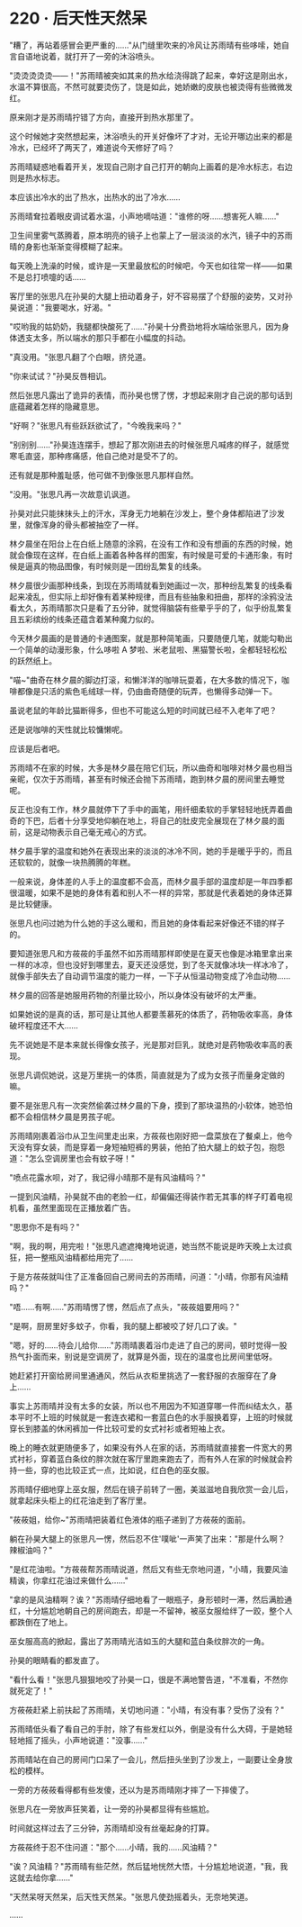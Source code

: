 <link rel="stylesheet" href="../styles/text.css" />
<h1>220 · 后天性天然呆</h1>

"糟了，再站着感冒会更严重的……"从门缝里吹来的冷风让苏雨晴有些哆嗦，她自言自语地说着，就打开了一旁的沐浴喷头。

"烫烫烫烫烫——！"苏雨晴被突如其来的热水给浇得跳了起来，幸好这是刚出水，水温不算很高，不然可就要烫伤了，饶是如此，她娇嫩的皮肤也被烫得有些微微发红。

原来刚才是苏雨晴拧错了方向，直接开到热水那里了。

这个时候她才突然想起来，沐浴喷头的开关好像坏了才对，无论开哪边出来的都是冷水，已经坏了两天了，难道说今天修好了吗？

苏雨晴疑惑地看着开关，发现自己刚才自己打开的朝向上画着的是冷水标志，右边则是热水标志。

本应该出冷水的出了热水，出热水的出了冷水……

苏雨晴耷拉着眼皮调试着水温，小声地嘀咕道："谁修的呀……想害死人嘛……"

卫生间里雾气蒸腾着，原本明亮的镜子上也蒙上了一层淡淡的水汽，镜子中的苏雨晴的身影也渐渐变得模糊了起来。

每天晚上洗澡的时候，或许是一天里最放松的时候吧，今天也如往常一样——如果不是总打喷嚏的话……

客厅里的张思凡在孙昊的大腿上扭动着身子，好不容易摆了个舒服的姿势，又对孙昊说道："我要喝水，好渴。"

"哎哟我的姑奶奶，我腿都快酸死了……"孙昊十分费劲地将水端给张思凡，因为身体透支太多，所以端水的那只手都在小幅度的抖动。

"真没用。"张思凡翻了个白眼，挤兑道。

"你来试试？"孙昊反唇相讥。

然后张思凡露出了诡异的表情，而孙昊也愣了愣，才想起来刚才自己说的那句话到底蕴藏着怎样的隐藏意思。

"好啊？"张思凡有些跃跃欲试了，"今晚我来吗？"

"别别别……"孙昊连连摆手，想起了那次刚进去的时候张思凡喊疼的样子，就感觉寒毛直竖，那种疼痛感，他自己绝对是受不了的。

还有就是那种羞耻感，他可做不到像张思凡那样自然。

"没用。"张思凡再一次故意讥讽道。

孙昊对此只能抹抹头上的汗水，浑身无力地躺在沙发上，整个身体都陷进了沙发里，就像浑身的骨头都被抽空了一样。

林夕晨坐在阳台上在白纸上随意的涂鸦，在没有工作和没有想画的东西的时候，她就会像现在这样，在白纸上画着各种各样的图案，有时候是可爱的卡通形象，有时候是逼真的物品图像，有时候则是一团纷乱繁复的线条。

林夕晨很少画那种线条，到现在苏雨晴就看到她画过一次，那种纷乱繁复的线条看起来凌乱，但实际上却好像有着某种规律，而且有些抽象和扭曲，那样的涂鸦没法看太久，苏雨晴那次只是看了五分钟，就觉得脑袋有些晕乎乎的了，似乎纷乱繁复且五彩缤纷的线条还蕴含着某种魔力似的。

今天林夕晨画的是普通的卡通图案，就是那种简笔画，只要随便几笔，就能勾勒出一个简单的动漫形象，什么哆啦 A 梦啦、米老鼠啦、黑猫警长啦，全都轻轻松松的跃然纸上。

"喵\~"曲奇在林夕晨的脚边打滚，和懒洋洋的咖啡玩耍着，在大多数的情况下，咖啡都像是只活的紫色毛绒球一样，仍由曲奇随便的玩弄，也懒得多动弹一下。

虽说老鼠的年龄比猫断得多，但也不可能这么短的时间就已经不入老年了吧？

还是说咖啡的天性就比较慵懒呢。

应该是后者吧。

苏雨晴不在家的时候，大多是林夕晨在陪它们玩，所以曲奇和咖啡对林夕晨也相当亲昵，仅次于苏雨晴，甚至有时候还会抛下苏雨晴，跑到林夕晨的房间里去睡觉呢。

反正也没有工作，林夕晨就停下了手中的画笔，用纤细柔软的手掌轻轻地抚弄着曲奇的下巴，后者十分享受地仰躺在地上，将自己的肚皮完全展现在了林夕晨的面前，这是动物表示自己毫无戒心的方式。

林夕晨手掌的温度和她外在表现出来的淡淡的冰冷不同，她的手是暖乎乎的，而且还软软的，就像一块热腾腾的年糕。

一般来说，身体差的人手上的温度都不会高，而林夕晨手部的温度却是一年四季都很温暖，如果不是她的身体有着和别人不一样的异常，那就是代表着她的身体还算是比较健康。

张思凡也问过她为什么她的手这么暖和，而且她的身体看起来好像还不错的样子的。

要知道张思凡和方莜莜的手虽然不如苏雨晴那样即使是在夏天也像是冰箱里拿出来一样的冰凉，但也没好到哪里去，夏天还没感觉，到了冬天就像冰块一样冰冷了，就像手部失去了自动调节温度的能力一样，一下子从恒温动物变成了冷血动物……

林夕晨的回答是她服用药物的剂量比较小，所以身体没有破坏的太严重。

如果她说的是真的话，那可是让其他人都要羡慕死的体质了，药物吸收率高，身体破坏程度还不大……

先不说她是不是本来就长得像女孩子，光是那对巨乳，就绝对是药物吸收率高的表现。

张思凡调侃她说，这是万里挑一的体质，简直就是为了成为女孩子而量身定做的嘛。

要不是张思凡有一次突然偷袭过林夕晨的下身，摸到了那块温热的小软体，她恐怕都不会相信林夕晨是男孩子呢。

苏雨晴刚裹着浴巾从卫生间里走出来，方莜莜也刚好把一盘菜放在了餐桌上，他今天没有穿女装，而是穿着一身短袖短裤的男装，他拍了拍大腿上的蚊子包，抱怨道："怎么空调房里也会有蚊子呀！"

"喷点花露水呗，对了，我记得小晴那不是有风油精吗？"

一提到风油精，孙昊就不由的老脸一红，却偏偏还得装作若无其事的样子盯着电视机看，虽然里面现在正播放着广告。

"思思你不是有吗？"

"啊，我的啊，用完啦！"张思凡遮遮掩掩地说道，她当然不能说是昨天晚上太过疯狂，把一整瓶风油精都给用完了……

于是方莜莜就叫住了正准备回自己房间去的苏雨晴，问道："小晴，你那有风油精吗？"

"唔……有啊……"苏雨晴愣了愣，然后点了点头，"莜莜姐要用吗？"

"是啊，厨房里好多蚊子，你看，我的腿上都被咬了好几口了诶。"

"嗯，好的……待会儿给你……"苏雨晴裹着浴巾走进了自己的房间，顿时觉得一股热气扑面而来，别说是空调房了，就算是外面，现在的温度也比房间里低呀。

她赶紧打开窗给房间里通通风，然后从衣柜里挑选了一套舒服的衣服穿在了身上……

事实上苏雨晴并没有太多的女装，所以也不用因为不知道穿哪一件而纠结太久，基本平时不上班的时候就是一套连衣裙和一套蓝白色的水手服换着穿，上班的时候就穿长到膝盖的休闲裤加一件比较可爱的女式衬衫或者短袖上衣。

晚上的睡衣就更随便多了，如果没有外人在家的话，苏雨晴就直接套一件宽大的男式衬衫，穿着蓝白条纹的胖次就在客厅里跑来跑去了，而有外人在家的时候就会矜持一些，穿的也比较正式一点，比如说，红白色的巫女服。

苏雨晴仔细地穿上巫女服，然后在镜子前转了一圈，美滋滋地自我欣赏一会儿后，就拿起床头柜上的红花油走到了客厅里。

"莜莜姐，给你\~"苏雨晴把装着红色液体的瓶子递到了方莜莜的面前。

躺在孙昊大腿上的张思凡一愣，然后忍不住'噗呲'一声笑了出来："那是什么啊？辣椒油吗？"

"是红花油啦。"方莜莜帮苏雨晴说道，然后又有些无奈地问道，"小晴，我要风油精诶，你拿红花油过来做什么……"

"拿的是风油精啊？诶？"苏雨晴仔细地看了一眼瓶子，身形顿时一滞，然后满脸通红，十分尴尬地朝自己的房间跑去，却是一不留神，被巫女服给绊了一跤，整个人都跌倒在了地上。

巫女服高高的掀起，露出了苏雨晴光洁如玉的大腿和蓝白条纹胖次的一角。

孙昊的眼睛看的都发直了。

"看什么看！"张思凡狠狠地咬了孙昊一口，很是不满地警告道，"不准看，不然你就死定了！"

方莜莜赶紧上前扶起了苏雨晴，关切地问道："小晴，有没有事？受伤了没有？"

苏雨晴低头看了看自己的手肘，除了有些发红以外，倒是没有什么大碍，于是她轻轻地摇了摇头，小声地说道："没事……"

苏雨晴站在自己的房间门口呆了一会儿，然后扭头坐到了沙发上，一副要让全身放松的模样。

一旁的方莜莜看得都有些发傻，还以为是苏雨晴刚才摔了一下摔傻了。

张思凡在一旁放声狂笑着，让一旁的孙昊都显得有些尴尬。

时间就这样过去了三分钟，苏雨晴却没有丝毫起身的打算。

方莜莜终于忍不住问道："那个……小晴，我的……风油精？"

"诶？风油精？"苏雨晴有些茫然，然后猛地恍然大悟，十分尴尬地说道，"我，我这就去给你拿……"

"天然呆呀天然呆，后天性天然呆。"张思凡使劲摇着头，无奈地笑道。

……
